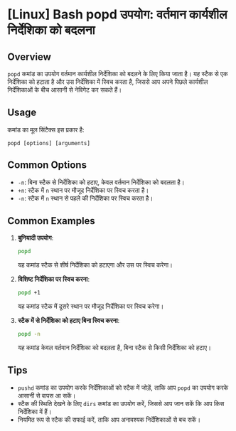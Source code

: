 # [Linux] Bash popd उपयोग: वर्तमान कार्यशील निर्देशिका को बदलना

## Overview
`popd` कमांड का उपयोग वर्तमान कार्यशील निर्देशिका को बदलने के लिए किया जाता है। यह स्टैक से एक निर्देशिका को हटाता है और उस निर्देशिका में स्विच करता है, जिससे आप अपने पिछले कार्यशील निर्देशिकाओं के बीच आसानी से नेविगेट कर सकते हैं।

## Usage
कमांड का मूल सिंटैक्स इस प्रकार है:
```
popd [options] [arguments]
```

## Common Options
- `-n`: बिना स्टैक से निर्देशिका को हटाए, केवल वर्तमान निर्देशिका को बदलता है।
- `+n`: स्टैक में `n` स्थान पर मौजूद निर्देशिका पर स्विच करता है।
- `-n`: स्टैक में `n` स्थान से पहले की निर्देशिका पर स्विच करता है।

## Common Examples
1. **बुनियादी उपयोग**:
   ```bash
   popd
   ```
   यह कमांड स्टैक से शीर्ष निर्देशिका को हटाएगा और उस पर स्विच करेगा।

2. **विशिष्ट निर्देशिका पर स्विच करना**:
   ```bash
   popd +1
   ```
   यह कमांड स्टैक में दूसरे स्थान पर मौजूद निर्देशिका पर स्विच करेगा।

3. **स्टैक में से निर्देशिका को हटाए बिना स्विच करना**:
   ```bash
   popd -n
   ```
   यह कमांड केवल वर्तमान निर्देशिका को बदलता है, बिना स्टैक से किसी निर्देशिका को हटाए।

## Tips
- `pushd` कमांड का उपयोग करके निर्देशिकाओं को स्टैक में जोड़ें, ताकि आप `popd` का उपयोग करके आसानी से वापस आ सकें।
- स्टैक की स्थिति देखने के लिए `dirs` कमांड का उपयोग करें, जिससे आप जान सकें कि आप किस निर्देशिका में हैं।
- नियमित रूप से स्टैक की सफाई करें, ताकि आप अनावश्यक निर्देशिकाओं से बच सकें।